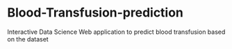# Blood-Transfusion-prediction
Interactive Data Science Web application to predict blood transfusion based on the dataset
